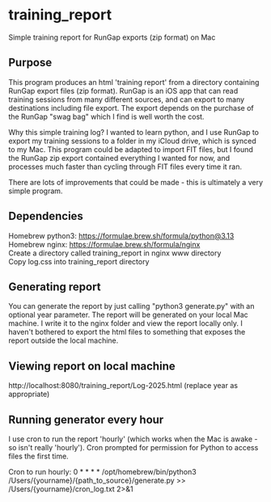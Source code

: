 # training_report
Simple training report for RunGap exports (zip format) on Mac

## Purpose
This program produces an html 'training report' from a directory containing RunGap export files (zip format). RunGap is an iOS app that can read training sessions from many different sources, and can export to many destinations including file export. The export depends on the purchase of the RunGap "swag bag" which I find is well worth the cost.

Why this simple training log? I wanted to learn python, and I use RunGap to export my training sessions to a folder in my iCloud drive, which is synced to my Mac. This program could be adapted to import FIT files, but I found the RunGap zip export contained everything I wanted for now, and processes much faster than cycling through FIT files every time it ran.

There are lots of improvements that could be made - this is ultimately a very simple program.

## Dependencies
Homebrew python3: https://formulae.brew.sh/formula/python@3.13  
Homebrew nginx: https://formulae.brew.sh/formula/nginx  
Create a directory called training_report in nginx www directory  
Copy log.css into training_report directory  

## Generating report
You can generate the report by just calling "python3 generate.py" with an optional year parameter. The report will be generated on your local Mac machine. I write it to the nginx folder and view the report locally only. I haven't bothered to export the html files to something that exposes the report outside the local machine.

## Viewing report on local machine
http://localhost:8080/training_report/Log-2025.html (replace year as appropriate)

## Running generator every hour
I use cron to run the report 'hourly' (which works when the Mac is awake - so isn't really 'hourly'). Cron prompted for permission for Python to access files the first time.

Cron to run hourly:
0 * * * * /opt/homebrew/bin/python3 /Users/{yourname}/{path_to_source}/generate.py >> /Users/{yourname}/cron_log.txt 2>&1
